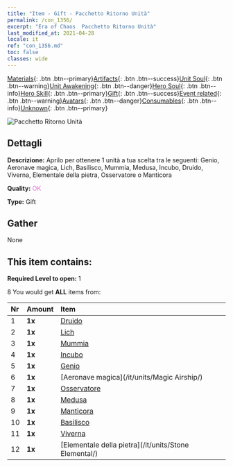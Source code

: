 ```yaml
---
title: "Item - Gift - Pacchetto Ritorno Unità"
permalink: /con_1356/
excerpt: "Era of Chaos  Pacchetto Ritorno Unità"
last_modified_at: 2021-04-28
locale: it
ref: "con_1356.md"
toc: false
classes: wide
---
```

 [Materials](/ItemsIT/){: .btn .btn--primary}[Artifacts](/ItemsIT/Artifacts/){: .btn .btn--success}[Unit Soul](/ItemsIT/UnitSoul/){: .btn .btn--warning}[Unit Awakening](/ItemsIT/UnitAwakening/){: .btn .btn--danger}[Hero Soul](/ItemsIT/HeroSoul/){: .btn .btn--info}[Hero Skill](/ItemsIT/HeroSkill/){: .btn .btn--primary}[Gift](/ItemsIT/Gift/){: .btn .btn--success}[Event related](/ItemsIT/Events/){: .btn .btn--warning}[Avatars](/ItemsIT/Avatars/){: .btn .btn--danger}[Consumables](/ItemsIT/Consumables/){: .btn .btn--info}[Unknown](/ItemsIT/Unknown/){: .btn .btn--primary}

 ![Pacchetto Ritorno Unità](/images/t/i_907054.png)

## Dettagli
 **Descrizione:** Aprilo per ottenere 1 unità a tua scelta tra le seguenti: Genio, Aeronave magica, Lich, Basilisco, Mummia, Medusa, Incubo, Druido, Viverna, Elementale della pietra, Osservatore o Manticora

 **Quality:** <span style="color: #DA70D6">OK</span>

 **Type:** Gift

## Gather

  None

## This item contains:

 **Required Level to open:** 1

 8 You would get **ALL** items  from:

  | Nr | Amount |     Item    |
  |:---|:-------|:------------|
  | 1 |  **1x** | [Druido](/it/units/Druid/) |  | 
  | 2 |  **1x** | [Lich](/it/units/Lich/) |  | 
  | 3 |  **1x** | [Mummia](/it/units/Mummy/) |  | 
  | 4 |  **1x** | [Incubo](/it/units/Nightmare/) |  | 
  | 5 |  **1x** | [Genio](/it/units/Genie/) |  | 
  | 6 |  **1x** | [Aeronave magica](/it/units/Magic Airship/) |  | 
  | 7 |  **1x** | [Osservatore](/it/units/Beholder/) |  | 
  | 8 |  **1x** | [Medusa](/it/units/Medusa/) |  | 
  | 9 |  **1x** | [Manticora](/it/units/Manticore/) |  | 
  | 10 |  **1x** | [Basilisco](/it/units/Basilisk/) |  | 
  | 11 |  **1x** | [Viverna](/it/units/Wyvern/) |  | 
  | 12 |  **1x** | [Elementale della pietra](/it/units/Stone Elemental/) |  | 
